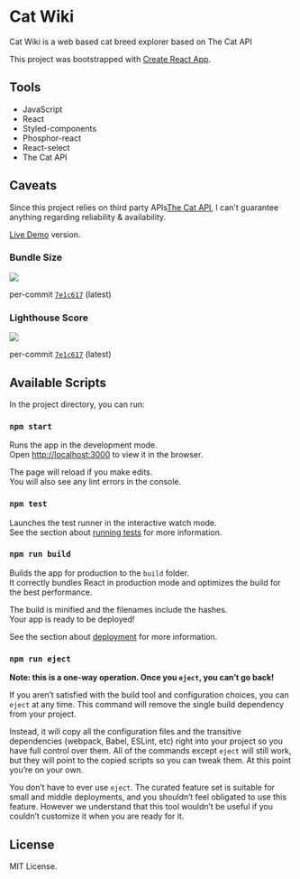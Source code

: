 # Cat Wiki 

Cat Wiki is a web based cat breed explorer based on The Cat API

This project was bootstrapped with [Create React App](https://github.com/facebook/create-react-app).

## Tools
- JavaScript
- React
- Styled-components
- Phosphor-react
- React-select
- The Cat API

## Caveats

Since this project relies on third party APIs[The Cat API](https://thecatapi.com/), I can't guarantee anything regarding reliability & availability.

[Live Demo](http://cat-breed.netlify.app/) version.

### Bundle Size

![](https://i.imgur.com/JrDbA9o.png)

per-commit [`7e1c617`](https://github.com/mfaridzia/cat-breed/commit/7e1c617bd472b7d00208db19fc0013d095736831) (latest)

### Lighthouse Score

![](https://i.imgur.com/u0nng5r.png)

per-commit [`7e1c617`](https://github.com/mfaridzia/cat-breed/commit/7e1c617bd472b7d00208db19fc0013d095736831) (latest)


## Available Scripts

In the project directory, you can run:

### `npm start`

Runs the app in the development mode.\
Open [http://localhost:3000](http://localhost:3000) to view it in the browser.

The page will reload if you make edits.\
You will also see any lint errors in the console.

### `npm test`

Launches the test runner in the interactive watch mode.\
See the section about [running tests](https://facebook.github.io/create-react-app/docs/running-tests) for more information.

### `npm run build`

Builds the app for production to the `build` folder.\
It correctly bundles React in production mode and optimizes the build for the best performance.

The build is minified and the filenames include the hashes.\
Your app is ready to be deployed!

See the section about [deployment](https://facebook.github.io/create-react-app/docs/deployment) for more information.

### `npm run eject`

**Note: this is a one-way operation. Once you `eject`, you can’t go back!**

If you aren’t satisfied with the build tool and configuration choices, you can `eject` at any time. This command will remove the single build dependency from your project.

Instead, it will copy all the configuration files and the transitive dependencies (webpack, Babel, ESLint, etc) right into your project so you have full control over them. All of the commands except `eject` will still work, but they will point to the copied scripts so you can tweak them. At this point you’re on your own.

You don’t have to ever use `eject`. The curated feature set is suitable for small and middle deployments, and you shouldn’t feel obligated to use this feature. However we understand that this tool wouldn’t be useful if you couldn’t customize it when you are ready for it.

## License

MIT License.
